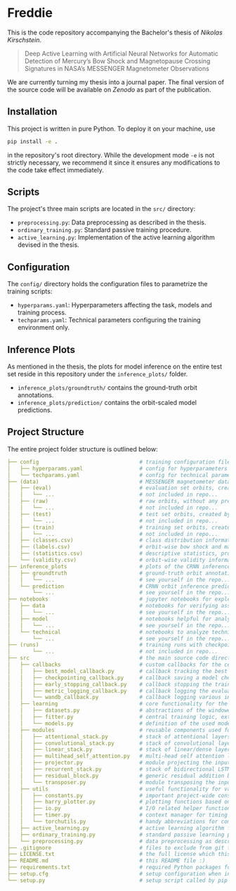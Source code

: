 # Freddie

This is the code repository accompanying the Bachelor's thesis of _Nikolas Kirschstein_.

> Deep Active Learning with Artificial Neural Networks for Automatic Detection of Mercury’s Bow Shock and Magnetopause Crossing Signatures in NASA’s MESSENGER Magnetometer Observations

We are currently turning my thesis into a journal paper. The final version of the source code will be available on _Zenodo_ as part of the publication.

## Installation

This project is written in pure Python. To deploy it on your machine, use

```bash
pip install -e .
```

in the repository's root directory. While the development mode `-e` is not strictly necessary, we recommend it since it ensures any modifications to the code take effect immediately.

## Scripts

The project's three main scripts are located in the `src/` directory:

- `preprocessing.py`: Data preprocessing as described in the thesis.
- `ordinary_training.py`: Standard passive training procedure.
- `active_learning.py`: Implementation of the active learning algorithm devised in the thesis.

## Configuration

The `config/` directory holds the configuration files to parametrize the training scripts:

- `hyperparams.yaml`: Hyperparameters affecting the task, models and training process.
- `techparams.yaml`: Technical parameters configuring the training environment only.

## Inference Plots

As mentioned in the thesis, the plots for model inference on the entire test set reside in this repository under the `inference_plots/` folder.

- `inference_plots/groundtruth/` contains the ground-truth orbit annotations.
- `inference_plots/prediction/` contains the orbit-scaled model predictions.

## Project Structure

The entire project folder structure is outlined below:

```yaml
├── config                                # training configuration files
│   ├── hyperparams.yaml                  # config for hyperparameters that affect results
│   └── techparams.yaml                   # config for technical parameters that do not affect results
├── (data)                                # MESSENGER magnetometer data (NOT included in repo!)
│   ├── (eval)                            # evaluation set orbits, created by preprocessing.py
│   │   └── ...                           # not included in repo...
│   ├── (raw)                             # raw orbits, without any preprocessing
│   │   └── ...                           # not included in repo...
│   ├── (test)                            # test set orbits, created by preprocessing.py
│   │   └── ...                           # not included in repo...
│   ├── (train)                           # training set orbits, created by preprocessing.py
│   │   └── ...                           # not included in repo...
│   ├── (classes.csv)                     # class distribution information, preprocessing.py
│   ├── (labels.csv)                      # orbit-wise bow shock and magnetopause crossing annotations
│   ├── (statistics.csv)                  # descriptive statistics, produced by preprocessing.py
│   └── (validity.csv)                    # orbit-wise validity information, produced by preprocessing.py
├── inference_plots                       # plots of the CRNN inference predictions for the entire test set
│   ├── groundtruth                       # ground-truth orbit annotations for comparison
│   │   └── ...                           # see yourself in the repo...
│   └── prediction                        # CRNN orbit inference predictions
│       └── ...                           # see yourself in the repo...
├── notebooks                             # jupyter notebooks for exploring specific aspects
│   ├── data                              # notebooks for verifying assumptions about the data
│   │   └── ...                           # see yourself in the repo...
│   ├── model                             # notebooks helpful for analyzing models
│   │   └── ...                           # see yourself in the repo...
│   └── technical                         # notebooks to analyze technical implementation details
│       └── ...                           # see yourself in the repo...
├── (runs)                                # training runs with checkpoints and results (NOT included in repo!)
│       └── ...                           # not included in repo...
├── src                                   # the main source code directory
│   ├── callbacks                         # custom callbacks for the central Fitter class
│   │   ├── best_model_callback.py        # callback tracking the best model version over all epochs
│   │   ├── checkpointing_callback.py     # callback saving a model checkpoint after each epoch 
│   │   ├── early_stopping_callback.py    # callback stopping the training process on absent improvement
│   │   ├── metric_logging_callback.py    # callback logging the evaluation metrics into local JSON files
│   │   └── wandb_callback.py             # callback logging various information to the WandB tracker
│   ├── learning                          # core functionality for the deep learning procedure
│   │   ├── datasets.py                   # abstractions of the windowed MESSENGER magnetometer dataset 
│   │   ├── fitter.py                     # central training logic, extendable by callbacks
│   │   └── models.py                     # definition of the used model architectures
│   ├── modules                           # reusable components used for modeling
│   │   ├── attentional_stack.py          # stack of attentional layers with point-wise linear layers
│   │   ├── convolutional_stack.py        # stack of convolutional layers with pooling
│   │   ├── linear_stack.py               # stack of linear/dense layers
│   │   ├── multihead_self_attention.py   # multi-head self attention layer (does not exist in PyTorch)
│   │   ├── projector.py                  # module projecting the input to one of its components
│   │   ├── recurrent_stack.py            # stack of bidirectional LSTMs          
│   │   ├── residual_block.py             # generic residual addition block
│   │   └── transposer.py                 # module transposing the input on two dimensions
│   ├── utils                             # useful functionality for various tasks 
│   │   ├── constants.py                  # important project-wide constants
│   │   ├── harry_plotter.py              # plotting functions based on matplotlib
│   │   ├── io.py                         # I/O related helper functions
│   │   ├── timer.py                      # context manager for timing source code execution
│   │   └── torchutils.py                 # handy abbreviations for common PyTorch workflows
│   ├── active_learning.py                # active learning algorithm from the thesis
│   ├── ordinary_training.py              # standard passive learning procedure
│   └── preprocessing.py                  # data preprocessing as described in the thesis
├── .gitignore                            # files to exclude from git tracking
├── LICENSE.txt                           # the full license which this project employs
├── README.md                             # this README file :)
├── requirements.txt                      # required Python packages for this project
├── setup.cfg                             # setup configuration when installing the project as package
└── setup.py                              # setup script called by pip install
```